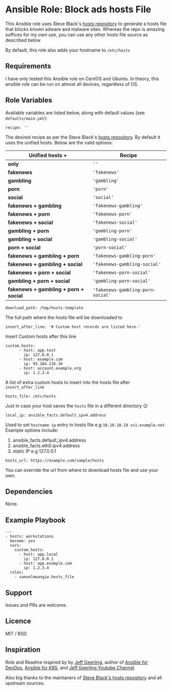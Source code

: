 
# Ansible Role: Block ads hosts File

This Ansible role uses Steve Black's [hosts repository](https://github.com/StevenBlack/hosts) to generate a hosts file that blocks known adware and malware sites. Whereas the repo is amazing suffices for my own use, you can use any other hosts file source as described below

By default, this role also adds your hostname to ``/etc/hosts``

## Requirements

I have only tested this Ansible role on CentOS and Ubuntu. In theory, this ansible role can be run on almost all devices, regardless of OS.

## Role Variables
Available variables are listed below, along with default values (see ``defaults/main.yml``):
```
recipe: ''
```
The desired recipe as per the Steve Black's [hosts repository](https://github.com/StevenBlack/hosts). By default it uses the unified hosts. Below are the valid options:


| **Unified hosts** +|Recipe                    |
|--------------------|--------------------------|
| **only**           |`''`                      |
|**fakenews**        |`'fakenews'`              |
|**gambling**        |`'gambling'`              |
|**porn**            |`'porn'`                  |
|**social**          |`'social'`                |
|**fakenews + gambling** |`'fakenews-gambling'`|
|**fakenews + porn**|`'fakenews-porn'`|
|**fakenews + social**|`'fakenews-social'`|
|**gambling + porn**|`'gambling-porn'`|
|**gambling + social**|`'gambling-social'`|
|**porn + social**|`'porn-social'`|
|**fakenews + gambling + porn**|`'fakenews-gambling-porn'`|
|**fakenews + gambling + social**|`'fakenews-gambling-social'`|
|**fakenews + porn + social**|`'fakenews-porn-social'`|
|**gambling + porn + social**|`'gambling-porn-social'`|
|**fakenews + gambling + porn + social**|`'fakenews-gambling-porn-social'`|

```
download_path: /tmp/hosts-template
```
The full path where the hosts file will be downloaded to
```
insert_after_line: '# Custom host records are listed here.'
```
Insert Custom hosts after this line
```
custom_hosts:
      - host: app.test
        ip: 127.0.0.1
      - host: example.com
        ip: 93.184.216.34
      - host: account.example.org
        ip: 1.2.3.4
``` 
A list of extra custom hosts to insert into the hosts file after ``insert_after_line``

```
hosts_file: /etc/hosts
```
Just in case your host saves the `hosts` file in a different directory :wink:

```
local_ip: ansible_facts.default_ipv4.address
```
Used to set `hostname ip` entry in hosts file e.g `10.10.10.10 sv1.example.net` Example options include:

 1. ansible_facts.default_ipv4.address
 2. ansible_facts.eth0.ipv4.address
3. static IP e.g 127.0.0.1

```
hosts_url: https://example.com/sample/hosts
```
You can override the url from where to download hosts file and use your own.

## Dependencies
None.

## Example Playbook
```
---
- hosts: workstations
  become: yes
  vars:
    custom_hosts:
      - host: app.local
        ip: 127.0.0.1
      - host: app.example.com
        ip: 1.2.3.4
  roles:
    - samuelmwangiw.hosts_file
```

## Support

Issues and PRs are welcome.

## Licence

MIT / BSD

## Inspiration

Role and Readme inspired by by [Jeff Geerling](https://www.jeffgeerling.com/), author of [Ansible for DevOps](https://www.ansiblefordevops.com/), [Ansible for K8S](https://www.ansibleforkubernetes.com/), and [Jeff Geerling Youtube Channel](https://www.youtube.com/user/geerlingguy).

Also big thanks to the maintaners of [Steve Black's hosts repository](https://github.com/StevenBlack/hosts) and all upstream sources.

